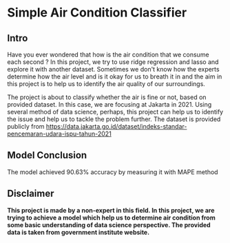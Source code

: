 # Simple Air Condition Classifier

## Intro
Have you ever wondered that how is the air condition that we consume each second ? In this project, we try to use ridge regression and lasso and explore it with another dataset. Sometimes we don't know how the experts determine how the air level and is it okay for us to breath it in and the aim in this project is to help us to identify the air quality of our surroundings.

The project is about to classify whether the air is fine or not, based on provided dataset. In this case, we are focusing at Jakarta in 2021. Using several method of data science, perhaps, this project can help us to identify the issue and help us to tackle the problem further. The dataset is provided publicly from https://data.jakarta.go.id/dataset/indeks-standar-pencemaran-udara-ispu-tahun-2021

## Model Conclusion
The model achieved 90.63% accuracy by measuring it with MAPE method

## Disclaimer
**This project is made by a non-expert in this field. In this project, we are trying to achieve a model which help us to determine air condition from some basic understanding of data science perspective. The provided data is taken from government institute website.**
